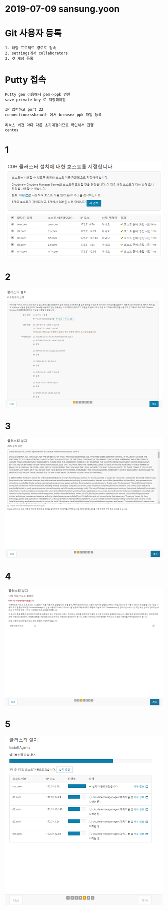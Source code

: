 # 2019-07-09 sansung.yoon 

# Git 사용자 등록
~~~
1. 해당 프로젝트 경로로 접속
2. settings에서 collaborators
3. 깃 계정 등록
~~~

# Putty 접속
~~~
Putty gen 이용해서 pem->ppk 변환 
save private key 로 저장해야함
~~~

~~~
IP 입력하고 port 22
connection>ssh>auth 에서 browse> ppk 파일 등록

리눅스 버전 마다 다른 초기계정이므로 확인해서 진행
centos 
~~~

# 1

![](./Images/setup_0709_1.png)

# 2

![](./Images/setup_0709_2.png)

# 3

![](./Images/setup_0709_3.png)

# 4

![](./Images/setup_0709_4.png)

# 5

![](./Images/setup_0709_5.png)

